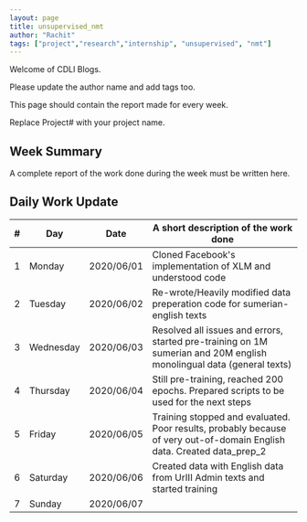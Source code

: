 ```yaml
---
layout: page
title: unsupervised_nmt
author: "Rachit"
tags: ["project","research","internship", "unsupervised", "nmt"]
---
```

Welcome of CDLI Blogs.

Please update the author name and add tags too. 

This page should contain the report made for every week.

Replace Project# with your project name.

## Week Summary

A complete report of the work done during the week must be written here. 


## Daily Work Update

|\#|Day|Date|A short description of the work done|  
|---	|---	|---	|---	|  
|1   	| Monday 	|   2020/06/01	|  Cloned Facebook's implementation of XLM and understood code 	|  
|2   	| Tuesday  	|   2020/06/02	|  Re-wrote/Heavily modified data preperation code for sumerian-english texts 	|  
|3   	| Wednesday  	|  2020/06/03 	|  Resolved all issues and errors, started pre-training on 1M sumerian and 20M english monolingual data (general texts)	|  
|4   	| Thursday  	|   2020/06/04	|  Still pre-training, reached 200 epochs. Prepared scripts to be used for the next steps 	|  
|5   	| Friday  	|   2020/06/05	|  Training stopped and evaluated. Poor results, probably because of very out-of-domain English data. Created data_prep_2 	|  
|6   	| Saturday  	|   2020/06/06	|  Created data with English data from UrIII Admin texts and started training	|  
|7   	| Sunday  	|   2020/06/07	|   	|  
